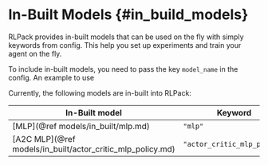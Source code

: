 # In-Built Models {#in_build_models}

RLPack provides in-built models that can be used on the fly with simply keywords from 
config. This help you set up experiments and train your agent on the fly. 

To include in-built models, you need to pass the key `model_name` in the config. An example 
to use 

Currently, the following models are in-built into RLPack: 

| In-Built model                                             | Keyword                     |
|------------------------------------------------------------|-----------------------------|
| [MLP](@ref models/in_built/mlp.md)                         | `"mlp"`                     |
| [A2C MLP](@ref models/in_built/actor_critic_mlp_policy.md) | `"actor_critic_mlp_policy"` |
